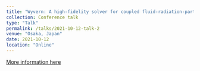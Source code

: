 ```yaml
---
title: "Wyvern: A high-fidelity solver for coupled fluid-radiation-particle problems"
collection: Conference talk
type: "Talk"
permalink: /talks/2021-10-12-talk-2
venue: "Osaka, Japan"
date: 2021-10-12
location: "Online"
---
```


[More information here](https://apt2021.org)
